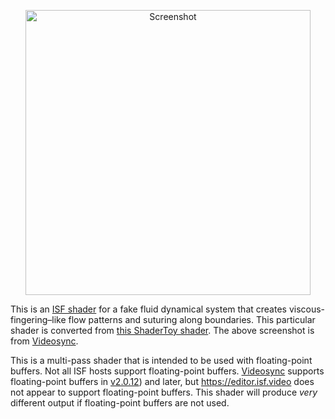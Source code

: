 <p align="center">
  <img width="456" alt="Screenshot" src="https://github.com/user-attachments/assets/50fb007e-046c-4f3b-9299-ac2ed7101d3b" />
</p>

This is an [ISF shader](https://isf.video) for a fake fluid dynamical system
that creates viscous-fingering–like flow patterns and suturing along boundaries.
This particular shader is converted from
[this ShaderToy shader](https://www.shadertoy.com/view/XddSRX). The above
screenshot is from [Videosync](https://videosync.showsync.com).

This is a multi-pass shader that is intended to be used with floating-point
buffers. Not all ISF hosts support floating-point buffers.
[Videosync](https://videosync.showsync.com/download) supports floating-point
buffers in
[v2.0.12](https://support.showsync.com/release-notes/videosync/2.0#2012)) and
later, but https://editor.isf.video does not appear to support floating-point
buffers. This shader will produce *very* different output if floating-point
buffers are not used.
